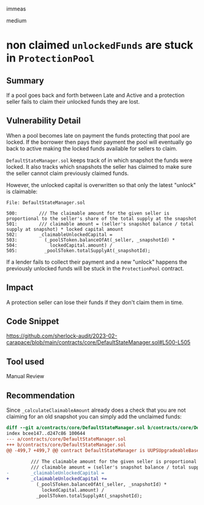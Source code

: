 immeas

medium

# non claimed `unlockedFunds` are stuck in `ProtectionPool`

## Summary
If a pool goes back and forth between Late and Active and a protection seller fails to claim their unlocked funds they are lost.

## Vulnerability Detail
When a pool becomes late on payment the funds protecting that pool are locked. If the borrower then pays their payment the pool will eventually go back to active making the locked funds available for sellers to claim.

`DefaultStateManager.sol` keeps track of in which snapshot the funds were locked. It also tracks which snapshots the seller has claimed to make sure the seller cannot claim previously claimed funds.

However, the unlocked capital is overwritten so that only the latest "unlock" is claimable:

```solidity
File: DefaultStateManager.sol

500:        /// The claimable amount for the given seller is proportional to the seller's share of the total supply at the snapshot
501:        /// claimable amount = (seller's snapshot balance / total supply at snapshot) * locked capital amount
502:        _claimableUnlockedCapital =
503:          (_poolSToken.balanceOfAt(_seller, _snapshotId) *
504:            lockedCapital.amount) /
505:          _poolSToken.totalSupplyAt(_snapshotId);
```

If a lender fails to collect their payment and a new "unlock" happens the previously unlocked funds will be stuck in the `ProtectionPool` contract.

## Impact
A protection seller can lose their funds if they don't claim them in time.

## Code Snippet
https://github.com/sherlock-audit/2023-02-carapace/blob/main/contracts/core/DefaultStateManager.sol#L500-L505

## Tool used
Manual Review

## Recommendation
Since `_calculateClaimableAmount` already does a check that you are not claiming for an old snapshot you can simply add the unclaimed funds:

```diff
diff --git a/contracts/core/DefaultStateManager.sol b/contracts/core/DefaultStateManager.sol
index bcee147..d247c86 100644
--- a/contracts/core/DefaultStateManager.sol
+++ b/contracts/core/DefaultStateManager.sol
@@ -499,7 +499,7 @@ contract DefaultStateManager is UUPSUpgradeableBase, IDefaultStateManager {
 
         /// The claimable amount for the given seller is proportional to the seller's share of the total supply at the snapshot
         /// claimable amount = (seller's snapshot balance / total supply at snapshot) * locked capital amount
-        _claimableUnlockedCapital =
+        _claimableUnlockedCapital +=
           (_poolSToken.balanceOfAt(_seller, _snapshotId) *
             lockedCapital.amount) /
           _poolSToken.totalSupplyAt(_snapshotId);

```